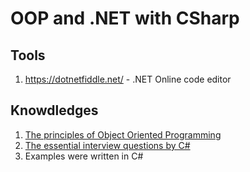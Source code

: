 # OOP and .NET with CSharp

## Tools

1. https://dotnetfiddle.net/ - .NET Online code editor

## Knowdledges

1. [The principles of Object Oriented Programming](https://github.com/quangnd/OOP-And-CSharp/blob/master/OOP-Concepts/baseConcepts.md)
2. [The essential interview questions by C#](https://github.com/quangnd/OOP-And-CSharp/blob/master/Csharp-Essential/Questions-And-Answers.md)
3. Examples were written in C#
